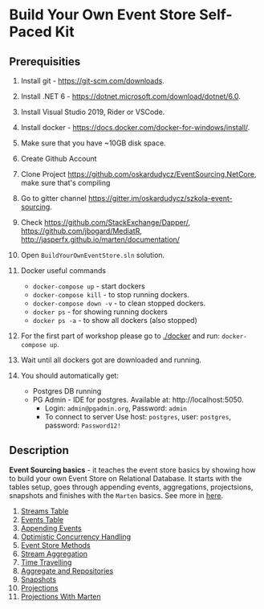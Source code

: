 # Build Your Own Event Store Self-Paced Kit

## Prerequisities

1. Install git - https://git-scm.com/downloads.
2. Install .NET 6 - https://dotnet.microsoft.com/download/dotnet/6.0.
3. Install Visual Studio 2019, Rider or VSCode.
4. Install docker - https://docs.docker.com/docker-for-windows/install/.
5. Make sure that you have ~10GB disk space.
6. Create Github Account
7. Clone Project https://github.com/oskardudycz/EventSourcing.NetCore, make sure that's compiling
8. Go to gitter channel https://gitter.im/oskardudycz/szkola-event-sourcing.
9. Check https://github.com/StackExchange/Dapper/, https://github.com/jbogard/MediatR, http://jasperfx.github.io/marten/documentation/
10. Open `BuildYourOwnEventStore.sln` solution.
11. Docker useful commands

    - `docker-compose up` - start dockers
    - `docker-compose kill` - to stop running dockers.
    - `docker-compose down -v` - to clean stopped dockers.
    - `docker ps` - for showing running dockers
    - `docker ps -a` - to show all dockers (also stopped)

12. For the first part of workshop please go to [./docker](./docker) and run: `docker-compose up`.
13. Wait until all dockers got are downloaded and running.
14. You should automatically get:

    - Postgres DB running
    - PG Admin - IDE for postgres. Available at: http://localhost:5050.
        - Login: `admin@pgadmin.org`, Password: `admin`
        - To connect to server Use host: `postgres`, user: `postgres`, password: `Password12!`

## Description

**Event Sourcing basics** - it teaches the event store basics by showing how to build your own Event Store on Relational Database. It starts with the tables setup, goes through appending events, aggregations, projectsions, snapshots and finishes with the `Marten` basics. See more in [here](./01-EventStoreBasics/).

1. [Streams Table](./01-CreateStreamsTable)
2. [Events Table](./02-CreateEventsTable)
3. [Appending Events](./03-CreateAppendEventFunction)
4. [Optimistic Concurrency Handling](./03-OptimisticConcurrency)
5. [Event Store Methods](./04-EventStoreMethods)
6. [Stream Aggregation](./05-StreamAggregation)
7. [Time Travelling](./06-TimeTraveling)
8. [Aggregate and Repositories](./07-AggregateAndRepository)
9. [Snapshots](./08-Snapshots)
10. [Projections](./09-Projections)
11. [Projections With Marten](./10-ProjectionsWithMarten)
